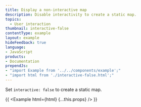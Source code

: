 ```yaml
---
title: Display a non-interactive map
description: Disable interactivity to create a static map.
topics:
  - User interaction
thumbnail: interactive-false
contentType: example
layout: example
hideFeedback: true
language:
- JavaScript
products:
- Documentation
prependJs:
- "import Example from '../../components/example';"
- "import html from './interactive-false.html';"
---
```


Set `interactive: false` to create a static map.

{{ <Example html={html} {...this.props} /> }}
